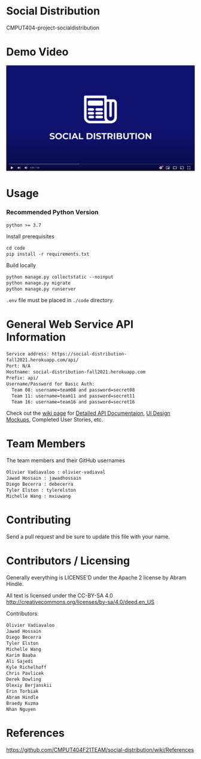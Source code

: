 # Social Distribution

CMPUT404-project-socialdistribution

# Demo Video
[![App Demo Video](https://github.com/CMPUT404F21TEAM/social-distribution/blob/master/video/VideoThumbnail.png)](https://youtu.be/MoULLQmtl0M)

# Usage

### Recommended Python Version
```
python >= 3.7
```

Install prerequisites
```
cd code
pip install -r requirements.txt
```
Build locally
```
python manage.py collectstatic --noinput
python manage.py migrate
python manage.py runserver
```

`.env` file must be placed in `./code` directory.

#  General Web Service API Information
```
Service address: https://social-distribution-fall2021.herokuapp.com/api/
Port: N/A
Hostname: social-distribution-fall2021.herokuapp.com
Prefix: api/
Username/Password for Basic Auth:
  Team 08: username=team08 and password=secret08
  Team 11: username=team11 and password=secret11
  Team 16: username=team16 and password=secret16
```

Check out the [wiki page](https://github.com/CMPUT404F21TEAM/social-distribution/wiki) for [Detailed API Documentaion](https://github.com/CMPUT404F21TEAM/social-distribution/wiki/Web-Service-API-Documentation), [UI Design Mockups](https://www.figma.com/file/4V0nM5Zv7Zb3c8Mt4BMW3P/SocialDistributionMockUps?node-id=0%3A1), Completed User Stories,  etc.

# Team Members 
The team members and their GitHub usernames
```
Olivier Vadiavaloo : olivier-vadiaval
Jawad Hossain : jawadhossain
Diego Becerra : debecerra
Tyler Elston : tylerelston
Michelle Wang : mxiuwang
```

# Contributing

Send a pull request and be sure to update this file with your name.

# Contributors / Licensing


Generally everything is LICENSE'D under the Apache 2 license by Abram Hindle.

All text is licensed under the CC-BY-SA 4.0 http://creativecommons.org/licenses/by-sa/4.0/deed.en_US

Contributors:
```
Olivier Vadiavaloo
Jawad Hossain
Diego Becerra
Tyler Elston
Michelle Wang
Karim Baaba
Ali Sajedi
Kyle Richelhoff
Chris Pavlicek
Derek Dowling
Olexiy Berjanskii
Erin Torbiak
Abram Hindle
Braedy Kuzma
Nhan Nguyen 
```

# References
https://github.com/CMPUT404F21TEAM/social-distribution/wiki/References

